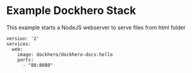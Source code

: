 Example Dockhero Stack
=======================

This example starts a NodeJS webserver to serve files from html folder

```
version: '2'
services:
  web:
    image: dockhero/dockhero-docs:hello
    ports:
      - "80:8080"
```

